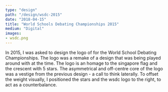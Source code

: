 ```yaml
---
type: "design"
path: "/design/wsdc-2015"
date: "2018-04-15"
title: "World Schools Debating Championships 2015"
medium: "Digital"
images:
- wsdc.png
---
```


In 2015, I was asked to design the logo of for the World School Debating Championships. The logo was a remake of a design that was being played around with at the time. The logo is an homage to the singapore flag and the crescent with 5 stars. The asymmetrical and off-centre core of the logo was a vestige from the previous design - a call to think laterally. To offset the weight visually, I positioned the stars and the wsdc logo to the right, to act as a counterbalance.